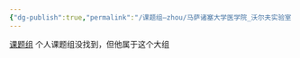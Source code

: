 ```yaml
---
{"dg-publish":true,"permalink":"/课题组—zhou/马萨诸塞大学医学院_沃尔夫实验室 分子、细胞与癌症生物学未命名/"}
---
```


[课题组](https://www.umassmed.edu/es/wolfe-lab/research-interests/)
个人课题组没找到，但他属于这个大组
